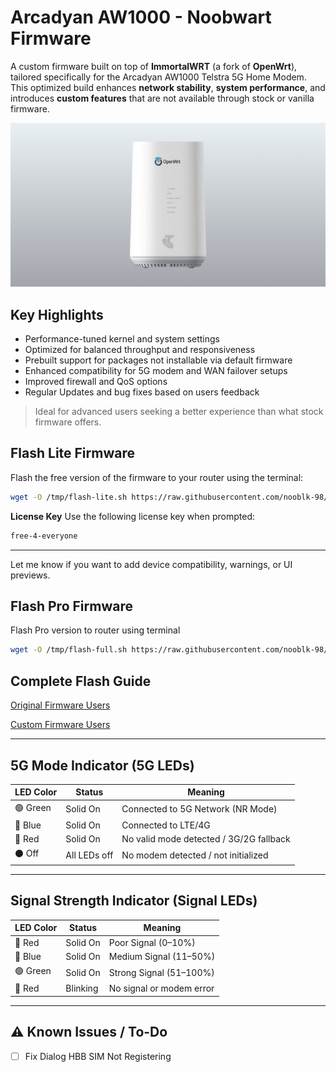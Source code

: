 # Arcadyan AW1000 - Noobwart Firmware

A custom firmware built on top of **ImmortalWRT** (a fork of **OpenWrt**), tailored specifically for the Arcadyan AW1000 Telstra 5G Home Modem. This optimized build enhances **network stability**, **system performance**, and introduces **custom features** that are not available through stock or vanilla firmware.

![Sitemap Uploader Screenshot](/images/main.png)

## Key Highlights

* Performance-tuned kernel and system settings
* Optimized for balanced throughput and responsiveness
* Prebuilt support for packages not installable via default firmware
* Enhanced compatibility for 5G modem and WAN failover setups
* Improved firewall and QoS options
* Regular Updates and bug fixes based on users feedback

> Ideal for advanced users seeking a better experience than what stock firmware offers.

## Flash Lite Firmware

Flash the free version of the firmware to your router using the terminal:

```bash
wget -O /tmp/flash-lite.sh https://raw.githubusercontent.com/nooblk-98/arcadyan-aw1000-mod-firmware/refs/heads/main/flash/flash-lite.sh && chmod +x /tmp/flash-lite.sh && sh /tmp/flash-lite.sh
```

**License Key**
Use the following license key when prompted:

```bash
free-4-everyone
```

---

Let me know if you want to add device compatibility, warnings, or UI previews.


## Flash Pro Firmware

Flash Pro version to router using terminal 

```bash
wget -O /tmp/flash-full.sh https://raw.githubusercontent.com/nooblk-98/arcadyan-aw1000-mod-firmware/refs/heads/main/flash/flash-full.sh && chmod +x /tmp/flash-lite.sh && sh /tmp/flash-full.sh

```

## Complete Flash Guide

[Original Firmware Users](./guide/o-firmware.md) 

[Custom Firmware Users](./guide/m-firmware.md) 
    
---

## **5G Mode Indicator (5G LEDs)**

| LED Color | Status       | Meaning                                 |
| --------- | ------------ | --------------------------------------- |
| 🟢 Green  | Solid On     | Connected to 5G Network (NR Mode)       |
| 🔵 Blue   | Solid On     | Connected to LTE/4G                     |
| 🔴 Red    | Solid On     | No valid mode detected / 3G/2G fallback |
| ⚫ Off     | All LEDs off | No modem detected / not initialized     |

---


## **Signal Strength Indicator (Signal LEDs)**

| LED Color | Status   | Meaning                  |
| --------- | -------- | ------------------------ |
| 🔴 Red    | Solid On | Poor Signal (0–10%)      |
| 🔵 Blue   | Solid On | Medium Signal (11–50%)   |
| 🟢 Green  | Solid On | Strong Signal (51–100%)  |
| 🔴 Red    | Blinking | No signal or modem error |

---

## ⚠️ Known Issues / To-Do

  * [ ] Fix Dialog HBB SIM Not Registering


